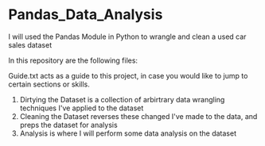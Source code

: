 # Pandas_Data_Analysis
I will used the Pandas Module in Python to wrangle and clean a used car sales dataset

In this repository are the following files: 

Guide.txt acts as a guide to this project, in case you would like to jump to certain sections or skills. 

1. Dirtying the Dataset is a collection of arbirtrary data wrangling techniques I've applied to the dataset 
2. Cleaning the Dataset reverses these changed I've made to the data, and preps the dataset for analysis
3. Analysis is where I will perform some data analysis on the dataset 

